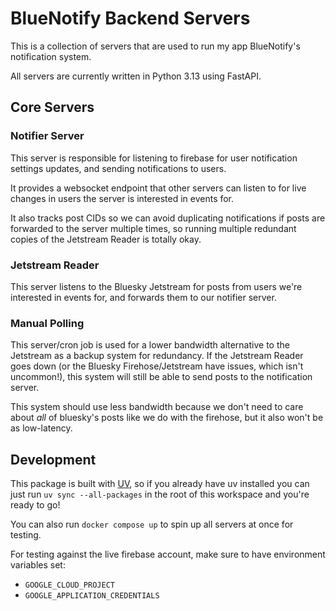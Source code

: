 # BlueNotify Backend Servers

This is a collection of servers that are used to run my app BlueNotify's notification system.

All servers are currently written in Python 3.13 using FastAPI.

## Core Servers

### Notifier Server
This server is responsible for listening to firebase for user notification settings updates, and sending notifications
to users.

It provides a websocket endpoint that other servers can listen to for live changes in users the server is interested
in events for.

It also tracks post CIDs so we can avoid duplicating notifications if posts are forwarded to the server multiple times,
so running multiple redundant copies of the Jetstream Reader is totally okay.

### Jetstream Reader
This server listens to the Bluesky Jetstream for posts from users we're interested in events for, and forwards them to
our notifier server.

### Manual Polling
This server/cron job is used for a lower bandwidth alternative to the Jetstream as a backup system for redundancy.
If the Jetstream Reader goes down (or the Bluesky Firehose/Jetstream have issues, which isn't uncommon!), this system
will still be able to send posts to the notification server.

This system should use less bandwidth because we don't need to care about *all* of bluesky's posts like we do with the 
firehose, but it also won't be as low-latency.


## Development
This package is built with [UV](https://docs.astral.sh/uv/), so if you already have uv installed you can just run 
`uv sync --all-packages` in the root of this workspace and you're ready to go!

You can also run `docker compose up` to spin up all servers at once for testing.

For testing against the live firebase account, make sure to have environment variables set:
- `GOOGLE_CLOUD_PROJECT`
- `GOOGLE_APPLICATION_CREDENTIALS`
